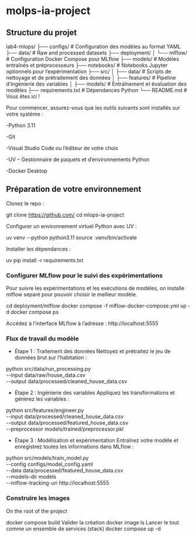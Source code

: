 # molps-ia-project

## Structure du projet
lab4-mlops/
├── configs/                # Configuration des modèles au format YAML
├── data/                   # Raw and processed datasets
├── deployment/
│   └── mlflow/             # Configuration Docker Compose pour MLflow
├── models/                 # Modèles entraînés et préprocesseurs
├── notebooks/              # Notebooks Jupyter optionnels pour l’expérimentation
├── src/
│   ├── data/               # Scripts de nettoyage et de prétraitement des données
│   ├── features/           # Pipeline d’ingénierie des variables
│   ├── models/             # Entraînement et évaluation des modèles
├── requirements.txt        # Dépendances Python
└── README.md               # Vous êtes ici !


Pour commencer, assurez-vous que les outils suivants sont installés sur votre système :

-Python 3.11

-Git

-Visual Studio Code ou l’éditeur de votre choix

-UV – Gestionnaire de paquets et d’environnements Python

-Docker Desktop

## Préparation de votre environnement


Clonez le repo :

git clone https://github.com/
cd mlops-ia-project

Configurer un environnement virtuel Python avec UV :

uv venv --python python3.11
source .venv/bin/activate

Installer les dépendances :

uv pip install -r requirements.txt

### Configurer MLflow pour le suivi des expérimentations
Pour suivre les expérimentations et les exécutions de modèles, 
on installe mlflow separé pour pouvoir choisir le mellieur modèle.

cd deployment/mlflow
docker compose -f mlflow-docker-compose.yml up -d
docker compose ps

Accédez à l’interface MLflow à l’adresse : http://localhost:5555

### Flux de travail du modèle

- Étape 1 : Traitement des données
Nettoyez et prétraitez le jeu de données brut sur l’habitation :

python src/data/run_processing.py \
  --input data/raw/house_data.csv \
  --output data/processed/cleaned_house_data.csv

- Étape 2 : Ingénierie des variables
Appliquez les transformations et générez les variables :


python src/features/engineer.py \
  --input data/processed/cleaned_house_data.csv \
  --output data/processed/featured_house_data.csv \
  --preprocessor models/trained/preprocessor.pkl

- Étape 3 : Modélisation et expérimentation
Entraînez votre modèle et enregistrez toutes les informations dans MLflow :

python src/models/train_model.py \
  --config configs/model_config.yaml \
  --data data/processed/featured_house_data.csv \
  --models-dir models \
  --mlflow-tracking-uri http://localhost:5555


### Construire les images

On the root of the project

docker compose build
Valider la création
docker image ls
Lancer le tout comme un ensemble de services (stack)
docker compose up -d